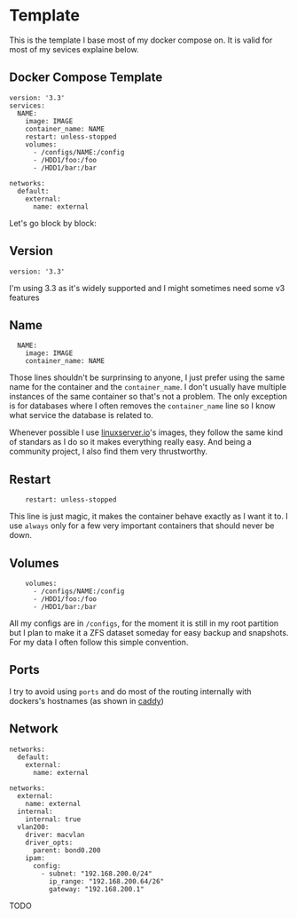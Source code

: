 # Template

This is the template I base most of my docker compose on. It is valid for most of my sevices explaine below.

## Docker Compose Template

```
version: '3.3'
services:
  NAME:
    image: IMAGE
    container_name: NAME
    restart: unless-stopped
    volumes:
      - /configs/NAME:/config
      - /HDD1/foo:/foo
      - /HDD1/bar:/bar

networks:
  default:
    external:
      name: external
```

Let's go block by block:

## Version

```
version: '3.3'
```

I'm using 3.3 as it's widely supported and I might sometimes need some v3 features

## Name

```
  NAME:
    image: IMAGE
    container_name: NAME
```

Those lines shouldn't be surprinsing to anyone, I just prefer using the same name for the container and the `container_name`. I don't usually have multiple instances of the same container so that's not a problem. The only exception is for databases where I often removes the `container_name` line so I know what service the database is related to.

Whenever possible I use [linuxserver.io](https://linuxserver.io)'s images, they follow the same kind of standars as I do so it makes everything really easy. And being a community project, I also find them very thrustworthy.

## Restart

```
    restart: unless-stopped
```

This line is just magic, it makes the container behave exactly as I want it to. I use `always` only for a few very important containers that should never be down.

## Volumes

```
    volumes:
      - /configs/NAME:/config
      - /HDD1/foo:/foo
      - /HDD1/bar:/bar
```

All my configs are in `/configs`, for the moment it is still in my root partition but I plan to make it a ZFS dataset someday for easy backup and snapshots.
For my data I often follow this simple convention.

## Ports

I try to avoid using `ports` and do most of the routing internally with dockers's hostnames (as shown in [caddy](/services/caddy))

## Network
```
networks:
  default:
    external:
      name: external
```

```
networks:
  external:
    name: external
  internal:
    internal: true
  vlan200:
    driver: macvlan
    driver_opts:
      parent: bond0.200
    ipam:
      config:
        - subnet: "192.168.200.0/24"
          ip_range: "192.168.200.64/26"
          gateway: "192.168.200.1"
```
TODO